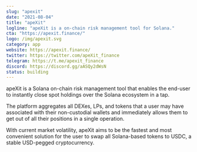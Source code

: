 ```yaml
---
slug: "apexit"
date: "2021-08-04"
title: "apeXit"
logline: "apeXit is a on-chain risk management tool for Solana."
cta: "https://apexit.finance/"
logo: /img/apexit.svg
category: app
website: https://apexit.finance/
twitter: https://twitter.com/apeXit_finance
telegram: https://t.me/apexit_finance
discord: https://discord.gg/aASQy2dWsN
status: building
---
```


apeXit is a Solana on-chain risk management tool that enables the end-user to instantly close spot holdings over the Solana ecosystem in a tap.

The platform aggregates all DEXes, LPs, and tokens that a user may have associated with their non-custodial wallets and immediately allows them to get out of all their positions in a single operation.

With current market volatility, apeXit aims to be the fastest and most convenient solution for the user to swap all Solana-based tokens to USDC, a stable USD-pegged cryptocurrency.
